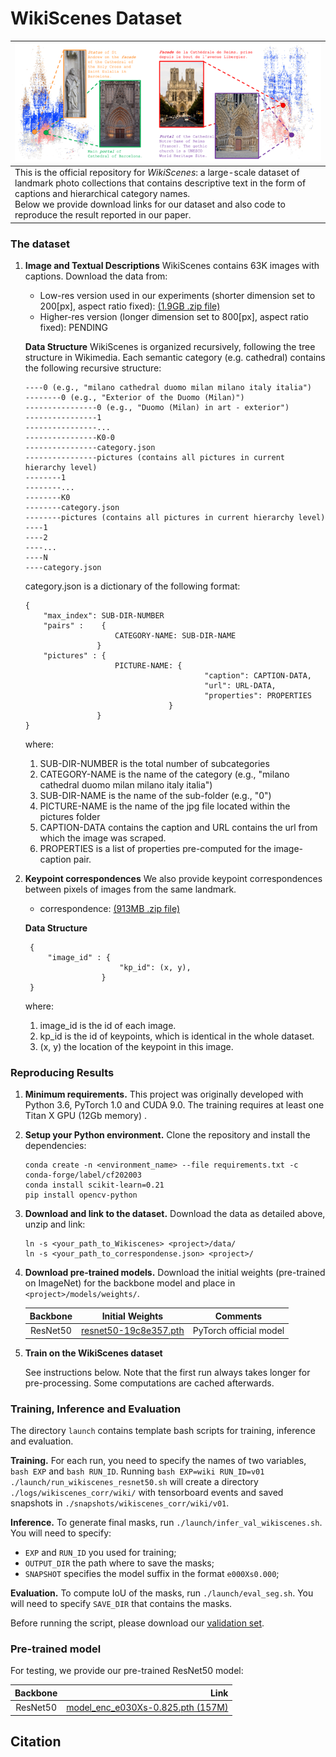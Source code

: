 # WikiScenes Dataset

| <img src="figures/teaser.PNG" alt="drawing" width="800"/><br> |
|:---|
| This is the official repository for *WikiScenes*: a large-scale dataset of landmark photo collections that contains descriptive text in the form of captions and hierarchical category names. <br> Below we provide download links for our dataset and also code to reproduce the result reported in our paper. |

### The dataset
1. **Image and Textual Descriptions** WikiScenes contains 63K images with captions. Download the data from:
   - Low-res version used in our experiments (shorter dimension set to 200[px], aspect ratio fixed): [ (1.9GB .zip file)](https://drive.google.com/file/d/1w1vlMuW3QrouyMCPZOk8EUrSr8wan74k/view?usp=sharing)
   - Higher-res version (longer dimension set to 800[px], aspect ratio fixed): PENDING

   **Data Structure**
    WikiScenes is organized recursively, following the tree structure in Wikimedia. 
    Each semantic category (e.g. cathedral) contains the following recursive structure:
    ```
    ----0 (e.g., "milano cathedral duomo milan milano italy italia")
    --------0 (e.g., "Exterior of the Duomo (Milan)")
    ----------------0 (e.g., "Duomo (Milan) in art - exterior")
    ----------------1
    ----------------...
    ----------------K0-0
    ----------------category.json
    ----------------pictures (contains all pictures in current hierarchy level)
    --------1
    --------...
    --------K0
    --------category.json
    --------pictures (contains all pictures in current hierarchy level)
    ----1
    ----2
    ----...
    ----N
    ----category.json
    ```
    category.json is a dictionary of the following format: 
    ```
    {
        "max_index": SUB-DIR-NUMBER
        "pairs" :    {
                        CATEGORY-NAME: SUB-DIR-NAME
                    }
        "pictures" : {
                        PICTURE-NAME: {
                                            "caption": CAPTION-DATA,
                                            "url": URL-DATA,
                                            "properties": PROPERTIES
                                    }
                    }
    }
    ```
    where:
    1. SUB-DIR-NUMBER is the total number of subcategories
    2. CATEGORY-NAME is the name of the category (e.g., "milano cathedral duomo milan milano italy italia")
    3. SUB-DIR-NAME is the name of the sub-folder (e.g., "0") 
    4. PICTURE-NAME is the name of the jpg file located within the pictures folder
    5. CAPTION-DATA contains the caption and URL contains the url from which the image was scraped.
    6. PROPERTIES is a list of properties pre-computed for the image-caption pair.
2. **Keypoint correspondences**
   We also provide keypoint correspondences between pixels of images from the same landmark. 
   - correspondence: [ (913MB .zip file)](https://drive.google.com/file/d/1-G2xnrC6RvSnNO9PVmW6w2NGofKV6kW7/view?usp=sharing)

   **Data Structure**
   ```
    {
        "image_id" : {
                        "kp_id": (x, y),
                    }
    }
    ```
    where:
    1. image_id is the id of each image.
    2. kp_id is the id of keypoints, which is identical in the whole dataset.
    3. (x, y) the location of the keypoint in this image.

### Reproducing Results
1. **Minimum requirements.** This project was originally developed with Python 3.6, PyTorch 1.0 and CUDA 9.0. The training requires at least one Titan X GPU (12Gb memory) .
2. **Setup your Python environment.** Clone the repository and install the dependencies:
    ```
    conda create -n <environment_name> --file requirements.txt -c conda-forge/label/cf202003
    conda install scikit-learn=0.21
    pip install opencv-python
    ```
3. **Download and link to the dataset.** Download the data as detailed above, unzip and link:
    ```
    ln -s <your_path_to_Wikiscenes> <project>/data/
    ln -s <your_path_to_correspondense.json> <project>/
    ```

4. **Download pre-trained models.** Download the initial weights (pre-trained on ImageNet) for the backbone model and place in `<project>/models/weights/`.

    | Backbone | Initial Weights | Comments |
    |:---:|:---:|:---:|
    | ResNet50 | [resnet50-19c8e357.pth](https://download.pytorch.org/models/resnet50-19c8e357.pth) | PyTorch official model|
5. **Train on the WikiScenes dataset** 
    
    See instructions below. Note that the first run always takes longer for pre-processing. Some computations are cached afterwards.


### Training, Inference and Evaluation
The directory `launch` contains template bash scripts for training, inference and evaluation. 

**Training.** For each run, you need to specify the names of two variables, `bash EXP` and `bash RUN_ID`. 
Running `bash EXP=wiki RUN_ID=v01 ./launch/run_wikiscenes_resnet50.sh` will create a directory `./logs/wikiscenes_corr/wiki/` with tensorboard events and saved snapshots in `./snapshots/wikiscenes_corr/wiki/v01`.

**Inference.** To generate final masks, run `./launch/infer_val_wikiscenes.sh`. You will need to specify:
* `EXP` and `RUN_ID` you used for training;
* `OUTPUT_DIR` the path where to save the masks;
* `SNAPSHOT` specifies the model suffix in the format `e000Xs0.000`;

**Evaluation.** To compute IoU of the masks, run `./launch/eval_seg.sh`. You will need to specify `SAVE_DIR` that contains the masks.

Before running the script, please download our [validation set](https://drive.google.com/file/d/1LS8tsaT6JvbRL3tdYCZcL7MT0ESwinyr/view?usp=sharing).

### Pre-trained model
For testing, we provide our pre-trained ResNet50 model:

| Backbone | Link |
|:---:|---:|
| ResNet50 | [model_enc_e030Xs-0.825.pth (157M)](https://drive.google.com/file/d/1OS1BsO6I7xBBUJlE4uSE-bfZCq6UpA9y/view?usp=sharing) |

## Citation
<!-- We hope that you find this work useful. If you would like to acknowledge us, please, use the following citation:
```
@inproceedings{Araslanov:2020:WSEG,
  title     = {Single-Stage Semantic Segmentation from Image Labels},
  author    = {Araslanov, Nikita and and Roth, Stefan},
  booktitle = {Proceedings of the IEEE Conference on Computer Vision and Pattern Recognition (CVPR)},
  year = {2020}
} -->
```
